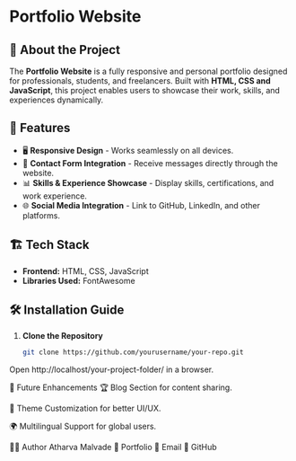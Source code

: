 # Portfolio Website

## 🚀 About the Project
The **Portfolio Website** is a fully responsive and personal portfolio designed for professionals, students, and freelancers. Built with **HTML, CSS and JavaScript**, this project enables users to showcase their work, skills, and experiences dynamically.

## 🎯 Features
- 🖥️ **Responsive Design** - Works seamlessly on all devices.
- 📧 **Contact Form Integration** - Receive messages directly through the website.
- 📊 **Skills & Experience Showcase** - Display skills, certifications, and work experience.
- 🌐 **Social Media Integration** - Link to GitHub, LinkedIn, and other platforms.

## 🏗️ Tech Stack
- **Frontend:** HTML, CSS, JavaScript   
- **Libraries Used:** FontAwesome  

## 🛠️ Installation Guide
1. **Clone the Repository**  
   ```sh
   git clone https://github.com/yourusername/your-repo.git

Open http://localhost/your-project-folder/ in a browser.

🎯 Future Enhancements
🏆 Blog Section for content sharing.

🎨 Theme Customization for better UI/UX.

🌍 Multilingual Support for global users.

👨‍💻 Author
Atharva Malvade
🔗 Portfolio
📧 Email
📌 GitHub
